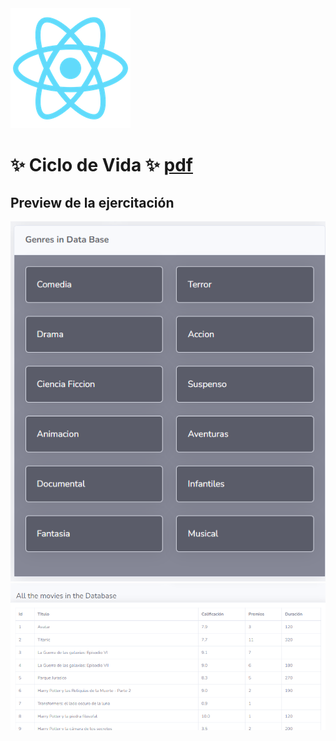 <img src="https://github.com/EveNavarro/Ciclo-de-Vida/blob/master/React%20(front)/public/logo192.png" />

# :sparkles: Ciclo de Vida :sparkles: [pdf](https://github.com/EveNavarro/Ciclo-de-Vida/tree/master/Express%20(back)/public/pdf)

## Preview de la ejercitación

<img src="https://github.com/EveNavarro/Ciclo-de-Vida/blob/master/Express%20(back)/public/img/genres-in-database.png" />
<img src="https://github.com/EveNavarro/Ciclo-de-Vida/blob/master/Express%20(back)/public/img/allmovies-in-database.png" />

